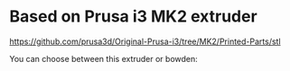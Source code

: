 # Based on Prusa i3 MK2 extruder

https://github.com/prusa3d/Original-Prusa-i3/tree/MK2/Printed-Parts/stl

You can choose between this extruder or bowden:

